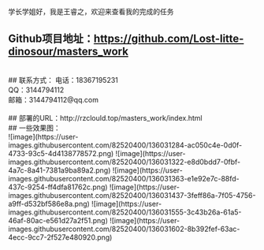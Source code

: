 学长学姐好，我是王睿之，欢迎来查看我的完成的任务
<br>
## Github项目地址：https://github.com/Lost-litte-dinosour/masters_work
<br>
## 联系方式：
        电话：18367195231<br>
        QQ：3144794112<br>
        邮箱：3144794112@qq.com<br>
        <br>
## 部署的URL：http://rzclould.top/masters_work/index.html
<br>
## 一些效果图：<br>
![image](https://user-images.githubusercontent.com/82520400/136031284-ac050c4e-0d0f-4733-93c5-4d4138778572.png)
![image](https://user-images.githubusercontent.com/82520400/136031322-e8d0bdd7-0fbf-4a7c-8a41-7381a9ba89a2.png)
![image](https://user-images.githubusercontent.com/82520400/136031363-e1e92e7c-88fd-437c-9254-ff4dfa81762c.png)
![image](https://user-images.githubusercontent.com/82520400/136031437-3feff86a-7f05-4756-a9ff-d532bf586e8a.png)
![image](https://user-images.githubusercontent.com/82520400/136031555-3c43b26a-61a5-46af-80ac-e561d27a2f51.png)
![image](https://user-images.githubusercontent.com/82520400/136031602-8b392fef-63ac-4ecc-9cc7-2f527e480920.png)
